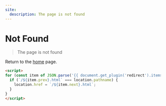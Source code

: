 ```yaml
---
site:
  description: The page is not found
---
```


# Not Found

> The page is not found

Return to the <a href="/">home</a> page.

```html markup
<script>
for (const item of JSON.parse('{{ document.get_plugin('redirect').items | tojson }}')) {
  if (`/${item.prev}.html` === location.pathname) {
    location.href = `/${item.next}.html`;
  }
}
</script>
```
